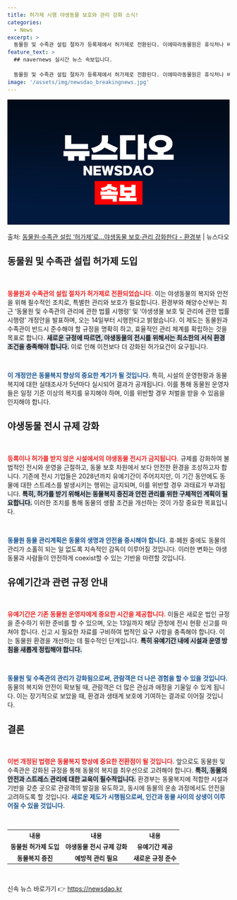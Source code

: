 ```yaml
---
title: 허가제 시행 야생동물 보호와 관리 강화 소식!
categories:
  - News
excerpt: >
  동물원 및 수족관 설립 절차가 등록제에서 허가제로 전환된다. 이에따라동물원은 휴식처나 바닥재 등 야생동물 특…
feature_text: >
  ## navernews 실시간 뉴스 속보입니다.

  동물원 및 수족관 설립 절차가 등록제에서 허가제로 전환된다. 이에따라동물원은 휴식처나 바닥재 등 야생동물 특…
image: '/assets/img/newsdao_breakingnews.jpg'
---
```


![뉴스다오 속보](/assets/img/newsdao_breakingnews.jpg)

<p>출처: <a href="https://newsdao.kr/2734" rel="dofollow">동물원·수족관 설립 ‘허가제’로…야생동물 보호·관리 강화한다 - 환경부</a> | 뉴스다오</p>

<h2 data-ke-size="size26">동물원 및 수족관 설립 허가제 도입</h2>
<p data-ke-size="size16">&nbsp;</p>
<b><span style="color: #ee2323;">동물원과 수족관의 설립 절차가 허가제로 전환되었습니다.</span></b> 이는 야생동물의 복지와 안전을 위해 필수적인 조치로, 특별한 관리와 보호가 필요합니다. 환경부와 해양수산부는 최근 ‘동물원 및 수족관의 관리에 관한 법률 시행령’ 및 ‘야생생물 보호 및 관리에 관한 법률 시행령’ 개정안을 발표하며, 오는 14일부터 시행한다고 밝혔습니다. 이 제도는 동물원과 수족관이 반드시 준수해야 할 규정을 명확히 하고, 효율적인 관리 체계를 확립하는 것을 목표로 합니다. <b><span style="background-color: #21538527;">새로운 규정에 따르면, 야생동물의 전시를 위해서는 최소한의 서식 환경 조건을 충족해야 합니다.</span></b> 이로 인해 이전보다 더 강화된 허가요건이 요구됩니다.

<p data-ke-size="size16">&nbsp;</p>
<b><span style="color: #1a5490;">이 개정안은 동물복지 향상의 중요한 계기가 될 것입니다.</span></b> 특히, 시설의 운영현황과 동물복지에 대한 실태조사가 5년마다 실시되어 결과가 공개됩니다. 이를 통해 동물원 운영자들은 일정 기준 이상의 복지를 유지해야 하며, 이를 위반할 경우 처벌을 받을 수 있음을 인지해야 합니다.

<h2 data-ke-size="size26">야생동물 전시 규제 강화</h2>
<p data-ke-size="size16">&nbsp;</p>
<b><span style="color: #ee2323;">등록이나 허가를 받지 않은 시설에서의 야생동물 전시가 금지됩니다.</span></b> 규제를 강화하여 불법적인 전시와 운영을 근절하고, 동물 보호 차원에서 보다 안전한 환경을 조성하고자 합니다. 기존에 전시 기업들은 2028년까지 유예기간이 주어지지만, 이 기간 동안에도 동물에 대한 스트레스를 발생시키는 행위는 금지되며, 이를 위반할 경우 과태료가 부과됩니다. <b><span style="background-color: #21538527;">특히, 허가를 받기 위해서는 동물복지 증진과 안전 관리를 위한 구체적인 계획이 필요합니다.</span></b> 이러한 조치를 통해 동물의 생활 조건을 개선하는 것이 가장 중요한 목표입니다.

<p data-ke-size="size16">&nbsp;</p>
<b><span style="color: #1a5490;">동물원 동물 관리계획은 동물의 생명과 안전을 중시해야 합니다.</span></b> 휴·폐원 중에도 동물의 관리가 소홀히 되는 일 없도록 지속적인 감독이 이루어질 것입니다. 이러한 변화는 야생동물과 사람들이 안전하게 coexist할 수 있는 기반을 마련할 것입니다.

<h2 data-ke-size="size26">유예기간과 관련 규정 안내</h2>
<p data-ke-size="size16">&nbsp;</p>
<b><span style="color: #ee2323;">유예기간은 기존 동물원 운영자에게 중요한 시간을 제공합니다.</span></b> 이들은 새로운 법인 규정을 준수하기 위한 준비를 할 수 있으며, 오는 13일까지 해당 관청에 전시 현황 신고를 마쳐야 합니다. 신고 시 필요한 자료를 구비하여 법적인 요구 사항을 충족해야 합니다. 이는 동물원 환경을 개선하는 데 필수적인 단계입니다. <b><span style="background-color: #21538527;">특히 유예기간 내에 시설과 운영 방침을 새롭게 정립해야 합니다.</span></b>

<p data-ke-size="size16">&nbsp;</p>
<b><span style="color: #1a5490;">동물원 및 수족관의 관리가 강화됨으로써, 관람객은 더 나은 경험을 할 수 있을 것입니다.</span></b> 동물의 복지와 안전이 확보될 때, 관람객은 더 많은 관심과 애정을 기울일 수 있게 됩니다. 이는 장기적으로 보았을 때, 환경과 생태계 보호에 기여하는 결과로 이어질 것입니다.

<h2 data-ke-size="size26">결론</h2>
<p data-ke-size="size16">&nbsp;</p>
<b><span style="color: #ee2323;">이번 개정된 법령은 동물복지 향상에 중요한 전환점이 될 것입니다.</span></b> 앞으로도 동물원 및 수족관은 강화된 규정을 통해 동물의 복지를 최우선으로 고려해야 합니다. <b><span style="background-color: #21538527;">특히, 동물의 안전과 스트레스 관리에 대한 교육이 필수적입니다.</span></b> 환경부는 동물복지에 적합한 시설과 기반을 갖춘 곳으로 관광객의 발길을 유도하고, 동시에 동물의 운송 과정에서도 안전을 고려하도록 할 것입니다. <b><span style="color: #1a5490;">새로운 제도가 시행됨으로써, 인간과 동물 사이의 상생이 이루어질 수 있을 것입니다.</span></b>

<p data-ke-size="size16">&nbsp;</p>
<table>
  <tr>
    <td style="text-align: center; height: 17px;"><b>내용</b></td>
    <td style="text-align: center; height: 17px;"><b>내용</b></td>
    <td style="text-align: center; height: 17px;"><b>내용</b></td>
  </tr>
  <tr>
    <td style="text-align: center; height: 17px;"><b>동물원 허가제 도입</b></td>
    <td style="text-align: center; height: 17px;"><b>야생동물 전시 규제 강화</b></td>
    <td style="text-align: center; height: 17px;"><b>유예기간 제공</b></td>
  </tr>
  <tr>
    <td style="text-align: center; height: 17px;"><b>동물복지 증진</b></td>
    <td style="text-align: center; height: 17px;"><b>예방적 관리 필요</b></td>
    <td style="text-align: center; height: 17px;"><b>새로운 규정 준수</b></td>
  </tr>
</table>
<p data-ke-size="size16">&nbsp;</p>
 

신속 뉴스 바로가기 👉 <a href="https://newsdao.kr" rel="dofollow">https://newsdao.kr</a>


